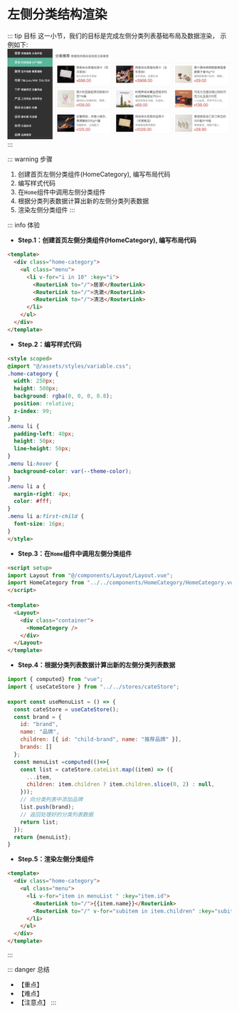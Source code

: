 # 左侧分类结构渲染

::: tip 目标
这一小节，我们的目标是完成左侧分类列表基础布局及数据渲染，
示例如下:
![102.png](./images/102.png)
:::

::: warning 步骤

1. 创建首页左侧分类组件(HomeCategory), 编写布局代码
2. 编写样式代码
3. 在`Home`组件中调用左侧分类组件
4. 根据分类列表数据计算出新的左侧分类列表数据
5. 渲染左侧分类组件
:::

::: info 体验

* **Step.1：创建首页左侧分类组件(HomeCategory), 编写布局代码**

```html
<template>
  <div class="home-category">
    <ul class="menu">
      <li v-for="i in 10" :key="i">
        <RouterLink to="/">居家</RouterLink>
        <RouterLink to="/">洗漱</RouterLink>
        <RouterLink to="/">清洁</RouterLink>
      </li>
    </ul>
  </div>
</template>
```

* **Step.2：编写样式代码**

```html
<style scoped>
@import "@/assets/styles/variable.css";
.home-category {
  width: 250px;
  height: 500px;
  background: rgba(0, 0, 0, 0.8);
  position: relative;
  z-index: 99;
}
.menu li {
  padding-left: 40px;
  height: 50px;
  line-height: 50px;
}
.menu li:hover {
  background-color: var(--theme-color);
}
.menu li a {
  margin-right: 4px;
  color: #fff;
}
.menu li a:first-child {
  font-size: 16px;
}
</style>
```

* **Step.3：在`Home`组件中调用左侧分类组件**

```html
<script setup>
import Layout from "@/components/Layout/Layout.vue";
import HomeCategory from "../../components/HomeCategory/HomeCategory.vue";
</script>

<template>
  <Layout>
    <div class="container">
      <HomeCategory />
    </div>
  </Layout>
</template>
```

* **Step.4：根据分类列表数据计算出新的左侧分类列表数据**

```js
import { computed} from "vue";
import { useCateStore } from "../../stores/cateStore";

export const useMenuList = () => {
  const cateStore = useCateStore();
  const brand = {
    id: "brand",
    name: "品牌",
    children: [{ id: "child-brand", name: "推荐品牌" }],
    brands: []
  };
  const menuList =computed(()=>{
    const list = cateStore.cateList.map((item) => ({
      ...item,
      children: item.children ? item.children.slice(0, 2) : null,
    }));
    // 向分类列表中添加品牌
    list.push(brand);
    // 返回处理好的分类列表数据
    return list;
  });
  return {menuList};
}
```

* **Step.5：渲染左侧分类组件**

```html
<template>
  <div class="home-category">
    <ul class="menu">
      <li v-for="item in menuList " :key="item.id">
        <RouterLink to="/">{{item.name}}</RouterLink>
        <RouterLink to="/" v-for="subitem in item.children" :key="subitem.id">{{subitem.name}}</RouterLink>
      </li>
    </ul>
  </div>
</template>
```

:::

::: danger 总结

* 【重点】
* 【难点】
* 【注意点】
:::
